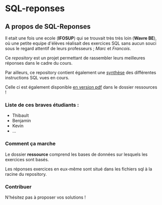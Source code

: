 # SQL-reponses
## A propos de SQL-Reponses
Il etait une fois une ecole (**IFOSUP**) qui se trouvait très très loin (**Wavre BE**), où une petite equipe d'élèves réalisait des exercices SQL sans aucun souci sous le regard attentif de leurs professeurs ; *Marc* et *Francois*.

Ce *repository* est un projet permettant de rassembler leurs meilleures réponses dans le cadre du cours.

Par ailleurs, ce repository contient également une [synthèse](00_synthese.md) des différentes instructions SQL vues en cours.

Celle ci est également disponible [en version pdf](/ressources/00_Synthese_Francois.pdf) dans le dossier ressources !
### Liste de ces braves étudiants :
* Thibault
* Benjamin
* Kevin
* ...

### Comment ça marche
Le dossier **ressource** comprend les bases de données sur lesquels les exercices sont basés.

Les réponses exercices en eux-même sont situé dans les fichiers sql à la racine du repository.

### Contribuer
N'hésitez pas à proposer vos solutions !